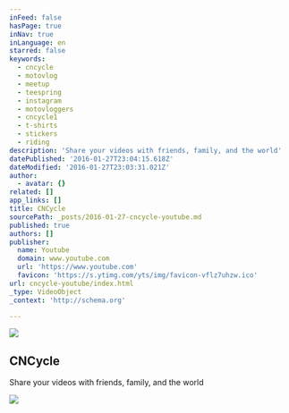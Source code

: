 ```yaml
---
inFeed: false
hasPage: true
inNav: true
inLanguage: en
starred: false
keywords:
  - cncycle
  - motovlog
  - meetup
  - teespring
  - instagram
  - motovloggers
  - cncycle1
  - t-shirts
  - stickers
  - riding
description: 'Share your videos with friends, family, and the world'
datePublished: '2016-01-27T23:04:15.618Z'
dateModified: '2016-01-27T23:03:31.021Z'
author:
  - avatar: {}
related: []
app_links: []
title: CNCycle
sourcePath: _posts/2016-01-27-cncycle-youtube.md
published: true
authors: []
publisher:
  name: Youtube
  domain: www.youtube.com
  url: 'https://www.youtube.com'
  favicon: 'https://s.ytimg.com/yts/img/favicon-vflz7uhzw.ico'
url: cncycle-youtube/index.html
_type: VideoObject
_context: 'http://schema.org'

---
```

![](https://the-grid-user-content.s3-us-west-2.amazonaws.com/dd73facc-336c-412d-90d3-b00ef84f56ae.jpg)

<article style=""><h1>CNCycle</h1><p>Share your videos with friends, family, and the world</p><img src="https://s3-us-west-2.amazonaws.com/the-grid-img/p/098fa0b460200d4ed192a221c2689c300ab62e7d.jpg" /></article>